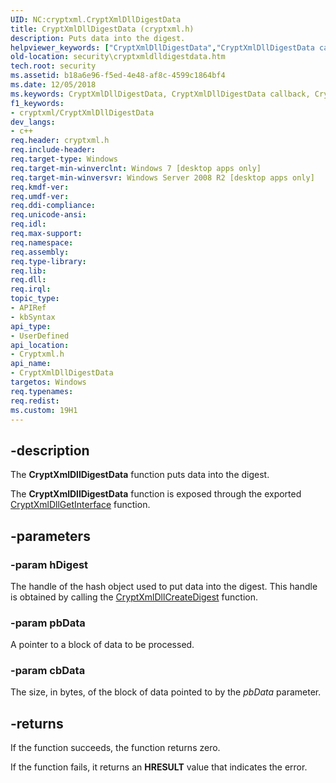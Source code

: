 ```yaml
---
UID: NC:cryptxml.CryptXmlDllDigestData
title: CryptXmlDllDigestData (cryptxml.h)
description: Puts data into the digest.
helpviewer_keywords: ["CryptXmlDllDigestData","CryptXmlDllDigestData callback","CryptXmlDllDigestData callback function [Security]","cryptxml/CryptXmlDllDigestData","security.cryptxmldlldigestdata"]
old-location: security\cryptxmldlldigestdata.htm
tech.root: security
ms.assetid: b18a6e96-f5ed-4e48-af8c-4599c1864bf4
ms.date: 12/05/2018
ms.keywords: CryptXmlDllDigestData, CryptXmlDllDigestData callback, CryptXmlDllDigestData callback function [Security], cryptxml/CryptXmlDllDigestData, security.cryptxmldlldigestdata
f1_keywords:
- cryptxml/CryptXmlDllDigestData
dev_langs:
- c++
req.header: cryptxml.h
req.include-header: 
req.target-type: Windows
req.target-min-winverclnt: Windows 7 [desktop apps only]
req.target-min-winversvr: Windows Server 2008 R2 [desktop apps only]
req.kmdf-ver: 
req.umdf-ver: 
req.ddi-compliance: 
req.unicode-ansi: 
req.idl: 
req.max-support: 
req.namespace: 
req.assembly: 
req.type-library: 
req.lib: 
req.dll: 
req.irql: 
topic_type:
- APIRef
- kbSyntax
api_type:
- UserDefined
api_location:
- Cryptxml.h
api_name:
- CryptXmlDllDigestData
targetos: Windows
req.typenames: 
req.redist: 
ms.custom: 19H1
---
```


## -description

The <b>CryptXmlDllDigestData</b> function puts data into the digest.

The <b>CryptXmlDllDigestData</b> function is exposed through the exported <a href="https://docs.microsoft.com/windows/desktop/api/cryptxml/nc-cryptxml-cryptxmldllgetinterface">CryptXmlDllGetInterface</a>  function.

## -parameters

### -param hDigest

The handle of the hash object used to put data into the digest. This handle is obtained by calling the <a href="https://docs.microsoft.com/windows/desktop/api/cryptxml/nc-cryptxml-cryptxmldllcreatedigest">CryptXmlDllCreateDigest</a>  function.

### -param pbData

A pointer to a block of data to be processed.

### -param cbData

The size, in bytes, of the block of data pointed to by the <i>pbData</i> parameter.

## -returns

If the function succeeds, the function returns zero.

If the function fails, it returns an <b>HRESULT</b> value that indicates the error.
